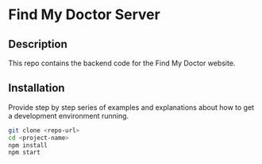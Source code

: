 # Find My Doctor Server

## Description

This repo contains the backend code for the Find My Doctor website.

## Installation

Provide step by step series of examples and explanations about how to get a development environment running.

```bash
git clone <repo-url>
cd <project-name>
npm install
npm start
```
